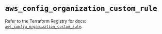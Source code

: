 # `aws_config_organization_custom_rule`

Refer to the Terraform Registry for docs: [`aws_config_organization_custom_rule`](https://registry.terraform.io/providers/hashicorp/aws/5.36.0/docs/resources/config_organization_custom_rule).
